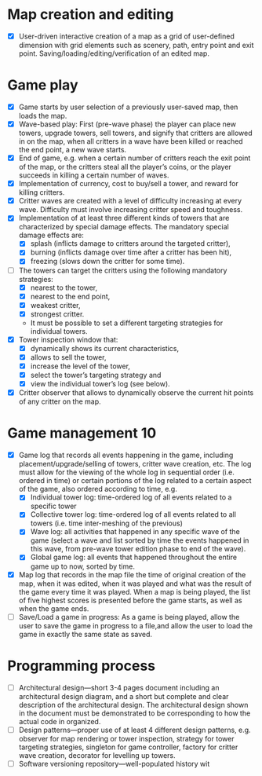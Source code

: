 # Map creation and editing
- [x]  User-driven interactive creation of a map as a grid of user-defined dimension with grid elements such as scenery, path, entry point and exit point. Saving/loading/editing/verification of an edited map.

# Game play
- [x] Game starts by user selection of a previously user-saved map, then loads the map. 
- [x] Wave-based play: First (pre-wave phase) the player can place new towers, upgrade towers, sell towers, and signify that critters are allowed in on the map, when all critters in a wave have been killed or reached the end point, a new wave starts.
- [x] End of game, e.g. when a certain number of critters reach the exit point of the map, or the critters steal all the player’s coins, or the player succeeds in killing a certain number of waves. 
- [x] Implementation of currency, cost to buy/sell a tower, and reward for killing critters.
- [x] Critter waves are created with a level of difficulty increasing at every wave. Difficulty must involve increasing critter speed and toughness.
- [x] Implementation of at least three different kinds of towers that are characterized by special damage effects. The mandatory special damage effects are: 
	- [x] splash (inflicts damage to critters around the targeted critter), 
	- [x] burning (inflicts damage over time after a critter has been hit), 
	- [x] freezing (slows down the critter for some time).
- [ ] The towers can target the critters using the following mandatory strategies: 
	- [x] nearest to the tower, 
	- [x] nearest to the end point, 
	- [x] weakest critter, 
	- [x] strongest critter. 
	- It must be possible to set a different targeting strategies for individual towers.
- [x] Tower inspection window that: 
	- [x] dynamically shows its current characteristics, 
	- [x] allows to sell the tower, 
	- [x] increase the level of the tower, 
	- [x] select the tower’s targeting strategy and 
	- [x] view the individual tower’s log (see below).
- [x] Critter observer that allows to dynamically observe the current hit points of any critter on the map.

# Game management 10
- [x] Game log that records all events happening in the game, including placement/upgrade/selling of towers, critter wave creation, etc. The log must allow for the viewing of the whole log in sequential order (i.e. ordered in time) or certain portions of the log related to a certain aspect of the game, also ordered according to time, e.g.
	- [x]  Individual tower log: time-ordered log of all events related to a specific tower
	- [x]  Collective tower log: time-ordered log of all events related to all towers (i.e. time inter-meshing of the previous)
	- [x]  Wave log: all activities that happened in any specific wave of the game (select a wave and list sorted by time the events happened in this wave, from pre-wave tower edition phase to end of the wave).
	- [x]  Global game log: all events that happened throughout the entire game up to now, sorted by time.
- [x] Map log that records in the map file the time of original creation of the map, when it was edited, when it was played and what was the result of the game every time it was played. When a map is being played, the list of five highest scores is presented before the game starts, as well as when the game ends.
- [ ] Save/Load a game in progress: As a game is being played, allow the user to save the game in progress to a file,and allow the user to load the game in exactly the same state as saved.

# Programming process
- [ ] Architectural design—short 3-4 pages document including an architectural design diagram, and a short but complete and clear description of the architectural design. The architectural design shown in the document must be demonstrated to be corresponding to how the actual code in organized.
- [ ] Design patterns—proper use of at least 4 different design patterns, e.g. observer for map rendering or tower inspection, strategy for tower targeting strategies, singleton for game controller, factory for critter wave creation, decorator for levelling up towers.
- [ ] Software versioning repository—well-populated history wit
